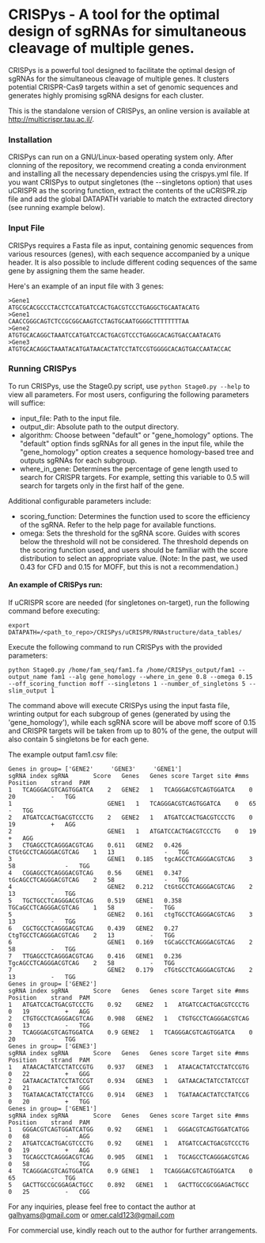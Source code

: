 # CRISPys - A tool for the optimal design of sgRNAs for simultaneous cleavage of multiple genes.

CRISPys is a powerful tool designed to facilitate the optimal design of sgRNAs for the simultaneous cleavage of multiple genes. It clusters potential CRISPR-Cas9 targets within a set of genomic sequences and generates highly promising sgRNA designs for each cluster.

This is the standalone version of CRISPys, an online version is available at http://multicrispr.tau.ac.il/.

### Installation
CRISPys can run on a GNU/Linux-based operating system only. 
After clonning of the repository, we recommend creating a conda environment and installing all the necessary dependencies using the crispys.yml file.
If you want CRISPys to output singletones (the --singletons option) that uses uCRISPR as the scoring function, extract the contents of the uCRISPR.zip file and add the global DATAPATH variable to match the extracted directory (see running example below). 

### Input File
CRISPys requires a Fasta file as input, containing genomic sequences from various resources (genes), with each sequence accompanied by a unique header. It is also possible to include different coding sequences of the same gene by assigning them the same header.

Here's an example of an input file with 3 genes:

    >Gene1
    ATGCGCACGCCCTACCTCCATGATCCACTGACGTCCCTGAGGCTGCAATACATG
    >Gene1
    CAACCGGGCAGTCTCCGCGGCAAGTCCTAGTGCAATGGGGCTTTTTTTTAA
    >Gene2
    ATGTGCACAGGCTAAATCCATGATCCACTGACGTCCCTGAGGCACAGTGACCAATACATG
    >Gene3
    ATGTGCACAGGCTAAATACATGATAACACTATCCTATCCGTGGGGCACAGTGACCAATACCAC

### Running CRISPys
To run CRISPys, use the Stage0.py script, use ```python Stage0.py --help``` to view all parameters.
For most users, configuring the following parameters will suffice:

* input_file: Path to the input file.
* output_dir: Absolute path to the output directory.
* algorithm: Choose between "default" or "gene_homology" options. The "default" option finds sgRNAs for all genes in the input file, while the "gene_homology" option creates a sequence homology-based tree and outputs sgRNAs for each subgroup.
* where_in_gene: Determines the percentage of gene length used to search for CRISPR targets. For example, setting this variable to 0.5 will search for targets only in the first half of the gene.

Additional configurable parameters include:

* scoring_function: Determines the function used to score the efficiency of the sgRNA. Refer to the help page for available functions.
* omega: Sets the threshold for the sgRNA score. Guides with scores below the threshold will not be considered. The threshold depends on the scoring function used, and users should be familiar with the score distribution to select an appropriate value. (Note: In the past, we used 0.43 for CFD and 0.15 for MOFF, but this is not a recommendation.)

#### An example of CRISPys run:
If uCRISPR score are needed (for singletones on-target), run the following command before executing:

    export DATAPATH=/<path_to_repo>/CRISPys/uCRISPR/RNAstructure/data_tables/

Execute the following command to run CRISPys with the provided parameters:

    python Stage0.py /home/fam_seq/fam1.fa /home/CRISPys_output/fam1 --output_name fam1 --alg gene_homology --where_in_gene 0.8 --omega 0.15 --off_scoring_function moff --singletons 1 --number_of_singletons 5 --slim_output 1

The command above will execute CRISPys using the input fasta file, wrinting output for each subgroup of genes (generated by using the 'gene_homology'), while each sgRNA score will be above moff score of 0.15 and CRISPR targets will be taken from up to 80% of the gene, the output will also contain 5 singletons be for each gene. 

The example output fam1.csv file:
```
Genes in group=	['GENE2'	 'GENE3'	 'GENE1']						
sgRNA index	sgRNA	    Score	Genes	Genes score	Target site	#mms	Position	strand	PAM
1	TCAGGGACGTCAGTGGATCA	2	GENE2	1	TCAGGGACGTCAGTGGATCA	0	20	        -	TGG
1			                GENE1	1	TCAGGGACGTCAGTGGATCA	0	65	        -	TGG
2	ATGATCCACTGACGTCCCTG	2	GENE2	1	ATGATCCACTGACGTCCCTG	0	19	        +	AGG
2			                GENE1	1	ATGATCCACTGACGTCCCTG	0	19	        +	AGG
3	CTGAGCCTCAGGGACGTCAG    0.611	GENE2	0.426	CTGtGCCTCAGGGACGTCAG	1	13  	        -	TGG
3			                GENE1	0.185	tgcAGCCTCAGGGACGTCAG	3	58  	        -	TGG
4	CGGAGCCTCAGGGACGTCAG	0.56	GENE1	0.347	tGcAGCCTCAGGGACGTCAG	2	58  	        -	TGG
4			                GENE2	0.212	CtGtGCCTCAGGGACGTCAG	2	13	        -	TGG
5	TGCTGCCTCAGGGACGTCAG	0.519	GENE1	0.358	TGCaGCCTCAGGGACGTCAG	1	58      	-	TGG
5			                GENE2	0.161	ctgTGCCTCAGGGACGTCAG	3	13	        -	TGG
6	CGCTGCCTCAGGGACGTCAG	0.439	GENE2	0.27	CtgTGCCTCAGGGACGTCAG	2	13	        -	TGG
6			                GENE1	0.169	tGCaGCCTCAGGGACGTCAG	2	58	        -	TGG
7	TTGAGCCTCAGGGACGTCAG	0.416	GENE1	0.236	TgcAGCCTCAGGGACGTCAG	2	58	        -	TGG
7			                GENE2	0.179	cTGtGCCTCAGGGACGTCAG	2	13	        -	TGG
Genes in group=	['GENE2']								
sgRNA index	sgRNA	    Score	Genes	Genes score	Target site	#mms	Position	strand	PAM
1	ATGATCCACTGACGTCCCTG	0.92	GENE2	1	ATGATCCACTGACGTCCCTG	0	19	        +	AGG
2	CTGTGCCTCAGGGACGTCAG	0.908	GENE2	1	CTGTGCCTCAGGGACGTCAG	0	13	        -	TGG
3	TCAGGGACGTCAGTGGATCA	0.9	GENE2	1	TCAGGGACGTCAGTGGATCA	0	20	        -	TGG
Genes in group=	['GENE3']								
sgRNA index	sgRNA	    Score	Genes	Genes score	Target site	#mms	Position	strand	PAM
1	ATAACACTATCCTATCCGTG	0.937	GENE3	1	ATAACACTATCCTATCCGTG	0	22	        +	GGG
2	GATAACACTATCCTATCCGT	0.934	GENE3	1	GATAACACTATCCTATCCGT	0	21	        +	GGG
3	TGATAACACTATCCTATCCG	0.914	GENE3	1	TGATAACACTATCCTATCCG	0	20	        +	TGG
Genes in group=	['GENE1']								
sgRNA index	sgRNA	    Score	Genes	Genes score	Target site	#mms	Position	strand	PAM
1	GGGACGTCAGTGGATCATGG	0.92	GENE1	1	GGGACGTCAGTGGATCATGG	0	68	        -	AGG
2	ATGATCCACTGACGTCCCTG	0.92	GENE1	1	ATGATCCACTGACGTCCCTG	0	19	        +	AGG
3	TGCAGCCTCAGGGACGTCAG	0.905	GENE1	1	TGCAGCCTCAGGGACGTCAG	0	58	        -	TGG
4	TCAGGGACGTCAGTGGATCA	0.9	GENE1	1	TCAGGGACGTCAGTGGATCA	0	65	        -	TGG
5	GACTTGCCGCGGAGACTGCC	0.892	GENE1	1	GACTTGCCGCGGAGACTGCC	0	25	        -	CGG
```

For any inquiries, please feel free to contact the author at galhyams@gmail.com or omer.cald123@gmail.com

For commercial use, kindly reach out to the author for further arrangements.




